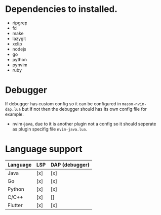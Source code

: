 # Dependencies to installed.
- ripgrep
- fd
- make
- lazygit
- xclip
- nodejs
- go
- python
- pynvim
- ruby

# Debugger
If debugger has custom config so it can be configured in `mason-nvim-dap.lua`
but if not then the debugger should has its own config file for example:

- nvim-java, due to it is another plugin not a config so it should seperate as plugin specifig file `nvim-java.lua`.

# Language support
| Language | LSP | DAP (debugger) |
|----------|-----|----------------|
| Java     | [x] | [x]            |
| Go       | [x] | [x]            |
| Python   | [x] | [x]            |
| C/C++    | [x] | []             |
| Flutter  | [x] | [x]            |
